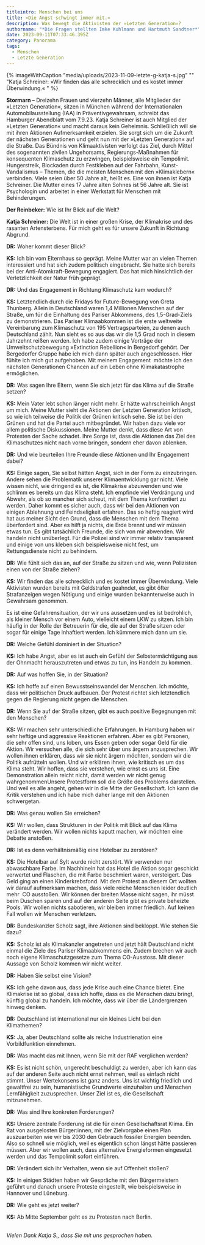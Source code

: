 ```yaml
---
titleintro: Menschen bei uns
title: »Die Angst schwingt immer mit.«
description: Was bewegt die Aktivisten der »Letzten Generation«?
authorname: "*Die Fragen stellten Imke Kuhlmann und Hartmuth Sandtner*"
date: 2023-09-11T07:33:46.395Z
category: Panorama
tags:
  - Menschen
  - Letzte Generation
---
```



{% imageWithCaption "media/uploads/2023-11-09-letzte-g-katja-s.jpg" "" "Katja Schreiner: »Wir finden das alle schrecklich und es kostet immer Überwindung.« " %}

**Stormarn –** Dreizehn Frauen und vierzehn Männer, alle Mitglieder der »Letzten Generation«, sitzen in München während der Internationalen Automobilausstellung (IAA) in Präventivgewahrsam, schreibt das Hamburger Abendblatt vom 7.9.23. Katja Schreiner ist auch Mitglied der »Letzten Generation« und macht daraus kein Geheimnis. Schließlich will sie mit ihren Aktionen Aufmerksamkeit erzielen. Sie sorgt sich um die Zukunft der nächsten Generationen und geht nun mit der »Letzten Generation« auf die Straße. Das Bündnis von Klimaaktivisten verfolgt das Ziel, durch Mittel des sogenannten zivilen Ungehorsams, Regierungs-Maßnahmen für konsequenten Klimaschutz zu erzwingen, beispielsweise ein Tempolimit. Hungerstreik, Blockaden durch Festkleben auf der Fahrbahn, Kunst-Vandalismus – Themen, die die meisten Menschen mit den »Klimaklebern« verbinden. Viele seien über 50 Jahre alt, heißt es. Eine von ihnen ist Katja Schreiner. Die Mutter eines 17 Jahre alten Sohnes ist 56 Jahre alt. Sie ist Psychologin und arbeitet in einer Werkstatt für Menschen mit Behinderungen.



**Der Reinbeker:** Wie ist Ihr Blick auf die Welt?

**Katja Schreiner:** Die Welt ist in einer großen Krise, der Klimakrise und des rasanten Artensterbens. Für mich geht es für unsere Zukunft in Richtung Abgrund.

**DR:** Woher kommt dieser Blick?

**KS:** Ich bin vom Elternhaus so geprägt. Meine Mutter war an vielen Themen interessiert und hat sich zudem politisch eingebracht. Sie hatte sich bereits bei der Anti-Atomkraft-Bewegung engagiert. Das hat mich hinsichtlich der Verletzlichkeit der Natur früh geprägt.

**DR:** Und das Engagement in Richtung Klimaschutz kam wodurch?

**KS:** Letztendlich durch die Fridays for Future-Bewegung von Greta Thunberg. Allein in Deutschland waren 1,4 Millionen Menschen auf der Straße, um für die Einhaltung des Pariser Abkommens, des 1,5-Grad-Ziels zu demonstrieren. Das Pariser Klimaabkommen ist die erste weltweite Vereinbarung zum Klimaschutz von 195 Vertragsparteien, zu denen auch Deutschland zählt. Nun sieht es so aus das wir die 1,5 Grad noch in diesem Jahrzehnt reißen werden. Ich habe zudem einige Vorträge der Umweltschutzbewegung »Extinction Rebellion« in Bergedorf gehört. Der Bergedorfer Gruppe habe ich mich dann später auch angeschlossen. Hier fühlte ich mich gut aufgehoben. Mit meinem Engagement  möchte ich den nächsten Generationen Chancen auf ein Leben ohne Klimakatastrophe ermöglichen.

**DR:** Was sagen Ihre Eltern, wenn Sie sich jetzt für das Klima auf die Straße setzen?

**KS:** Mein Vater lebt schon länger nicht mehr. Er hätte wahrscheinlich Angst um mich. Meine Mutter sieht die Aktionen der Letzten Generation kritisch, so wie ich teilweise die Politik der Grünen kritisch sehe. Sie ist bei den Grünen und hat die Partei auch mitbegründet. Wir haben dazu viele vor allem politische Diskussionen. Meine Mutter denkt, dass diese Art von Protesten der Sache schadet. Ihre Sorge ist, dass die Aktionen das Ziel des Klimaschutzes nicht nach vorne bringen, sondern eher davon ablenken.

**DR:** Und wie beurteilen Ihre Freunde diese Aktionen und Ihr Engagement dabei?

**KS:** Einige sagen, Sie selbst hätten Angst, sich in der Form zu einzubringen. Andere sehen die Problematik unserer Klimaentwicklung gar nicht. Viele wissen nicht, wie dringend es ist, die Klimakrise abzuwenden und wie schlimm es bereits um das Klima steht. Ich empfinde viel Verdrängung und Abwehr, als ob so mancher sich scheut, mit dem Thema konfrontiert zu werden. Daher kommt es sicher auch, dass wir bei den Aktionen von einigen Ablehnung und Feindseligkeit erfahren. Das so heftig reagiert wird hat aus meiner Sicht den Grund, dass die Menschen mit dem Thema überfordert sind. Aber es hilft ja nichts, die Erde brennt und wir müssen etwas tun. Es gibt tatsächlich Freunde, die sich von mir abwenden. Wir handeln nicht unüberlegt. Für die Polizei sind wir immer relativ transparent und einige von uns kleben sich beispielsweise nicht fest, um Rettungsdienste nicht zu behindern.  

**DR:** Wie fühlt sich das an, auf der Straße zu sitzen und wie, wenn Polizisten einen von der Straße ziehen?

**KS:** Wir finden das alle schrecklich und es kostet immer Überwindung. Viele Aktivisten wurden bereits mit Geldstrafen geahndet, es gibt öfter Strafanzeigen wegen Nötigung und einige wurden bekannterweise auch in Gewahrsam genommen. 

Es ist eine Gefahrensituation, der wir uns aussetzen und es ist bedrohlich, als kleiner Mensch vor einem Auto, vielleicht einem LKW zu sitzen. Ich bin häufig in der Rolle der Betreuerin für die, die auf der Straße sitzen oder sogar für einige Tage inhaftiert werden. Ich kümmere mich dann um sie. 

**DR:** Welche Gefühl dominiert in der Situation?

**KS:** Ich habe Angst, aber es ist auch ein Gefühl der Selbstermächtigung aus der Ohnmacht herauszutreten und etwas zu tun, ins Handeln zu kommen. 

**DR:** Auf was hoffen Sie, in der Situation?

**KS:** Ich hoffe auf einen Bewusstseinswandel der Menschen. Ich möchte, dass wir politischen Druck aufbauen. Der Protest richtet sich letztendlich gegen die Regierung nicht gegen die Menschen. 

**DR:** Wenn Sie auf der Straße sitzen, gibt es auch positive Begegnungen mit den Menschen?

**KS:** Wir machen sehr unterschiedliche Erfahrungen. In Hamburg haben wir sehr heftige und aggressive Reaktionen erfahren. Aber es gibt Personen, die sehr offen sind, uns loben, uns Essen geben oder sogar Geld für die Aktion. Wir versuchen alle, die sich sehr über uns ärgern anzusprechen. Wir wollen ihnen erklären, dass wir sie nicht ärgern möchten, sondern wir die Politik aufrütteln wollen. Und wir erklären ihnen, wie kritisch es um das Klima steht. Wir hoffen, dass sie verstehen, wie ernst es uns ist. Eine Demonstration allein reicht nicht, damit werden wir nicht genug wahrgenommenUnsere Protestform soll die Größe des Problems darstellen. Und weil es alle angeht, gehen wir in die Mitte der Gesellschaft. Ich kann die Kritik verstehen und ich habe mich daher lange mit den Aktionen schwergetan. 

**DR:** Was genau wollen Sie erreichen?

**KS:** Wir wollen, dass Strukturen in der Politik mit Blick auf das Klima verändert werden. Wir wollen nichts kaputt machen, wir möchten eine Debatte anstoßen. 

**DR:** Ist es denn verhältnismäßig eine Hotelbar zu zerstören? 

**KS:** Die Hotelbar auf Sylt wurde nicht zerstört. Wir verwenden nur abwaschbare Farbe. Im Nachhinein hat das Hotel die Aktion sogar geschickt verwertet und Flaschen, die mit Farbe beschmiert waren, versteigert. Das Geld ging an einen Kinderkrebsfond. Mit dem Protest an diesem Ort wollten wir darauf aufmerksam machen, dass viele reiche Menschen leider deutlich mehr  CO ausstoßen. Wir können der breiten Masse nicht sagen, ihr müsst beim Duschen sparen und auf der anderen Seite gibt es private beheizte Pools. Wir wollen nichts sabotieren, wir bleiben immer friedlich. Auf keinen Fall wollen wir Menschen verletzen. 

**DR:** Bundeskanzler Scholz sagt, ihre Aktionen sind bekloppt. Wie stehen Sie dazu?

**KS:** Scholz ist als Klimakanzler angetreten und jetzt hält Deutschland nicht einmal die Ziele des Pariser Klimaabkommens ein. Zudem brechen wir auch noch eigene Klimaschutzgesetze zum Thema CO-Ausstoss. Mit dieser Aussage von Scholz kommen wir nicht weiter.

**DR:** Haben Sie selbst eine Vision? 

**KS:** Ich gehe davon aus, dass jede Krise auch eine Chance bietet. Eine Klimakrise ist so global, dass ich hoffe, dass es die Menschen dazu bringt, künftig global zu handeln. Ich möchte, dass wir über die Ländergrenzen hinweg denken.

**DR:** Deutschland ist international nur ein kleines Licht bei den Klimathemen? 

**KS:** Ja, aber Deutschland sollte als reiche Industrienation eine Vorbildfunktion einnehmen. 

**DR:** Was macht das mit Ihnen, wenn Sie mit der RAF verglichen werden? 

**KS:** Es ist nicht schön, ungerecht beschuldigt zu werden, aber ich kann das auf der anderen Seite auch nicht ernst nehmen, weil es einfach nicht stimmt. Unser Wertekonsens ist ganz anders. Uns ist wichtig friedlich und gewaltfrei zu sein, humanistische Grundwerte einzuhalten und Menschen Lernfähigkeit zuzusprechen. Unser Ziel ist es, die Gesellschaft mitzunehmen.

**DR:** Was sind Ihre konkreten Forderungen?

**KS:** Unsere zentrale Forderung ist die für einen Gesellschaftsrat Klima. Ein Rat von ausgelosten Bürger:innen, mit der Zielvorgabe einen Plan auszuarbeiten wie wir bis 2030 den Gebrauch fossiler Energien beenden. Also so schnell wie möglich, weil es eigentlich schon längst hätte passieren müssen. Aber wir wollen auch, dass alternative Energieformen eingesetzt werden und das Tempolimit sofort einführen. 

**DR:** Verändert sich ihr Verhalten, wenn sie auf Offenheit stoßen?

**KS:** In einigen Städten haben wir Gespräche mit den Bürgermeistern geführt und danach unsere Proteste eingestellt, wie beispielsweise in Hannover und Lüneburg.

**DR:** Wie geht es jetzt weiter?

**KS:** Ab Mitte September geht es zu Protesten nach Berlin. 

\
*Vielen Dank Katja S., dass Sie mit uns gesprochen haben.*